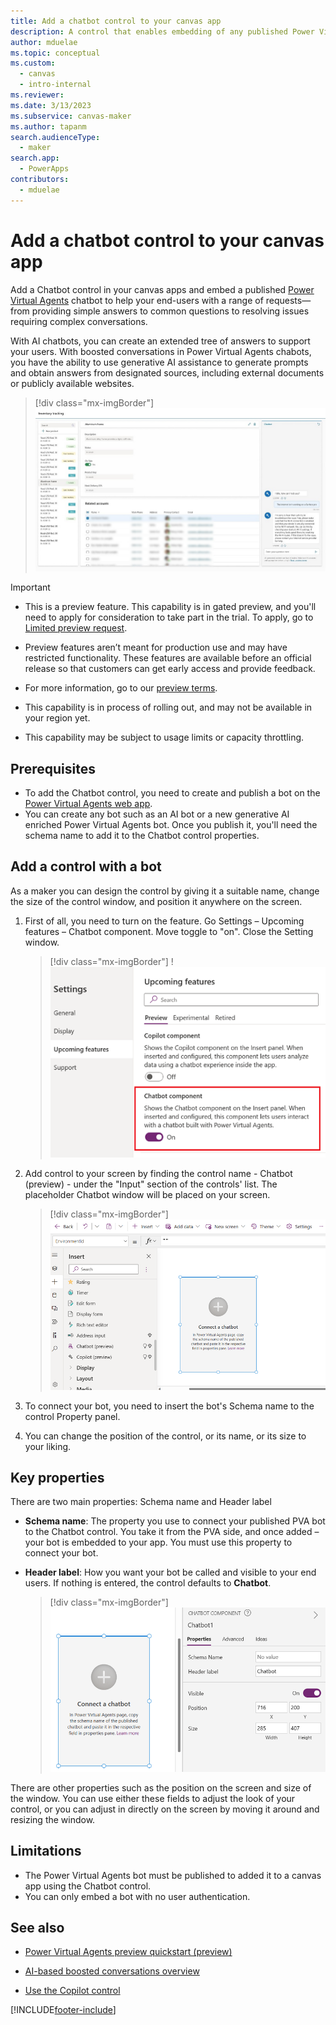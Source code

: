 ```yaml
---
title: Add a chatbot control to your canvas app
description: A control that enables embedding of any published Power Virtual Agent (PVA) bot into Power Apps for end-user.
author: mduelae
ms.topic: conceptual
ms.custom: 
  - canvas
  - intro-internal
ms.reviewer: 
ms.date: 3/13/2023
ms.subservice: canvas-maker
ms.author: tapanm
search.audienceType: 
  - maker
search.app: 
  - PowerApps
contributors:
  - mduelae
---
```


# Add a chatbot control to your canvas app

Add a Chatbot control in your canvas apps and embed a published [Power Virtual Agents](/power-virtual-agents/fundamentals-what-is-power-virtual-agents) chatbot to help your end-users with a range of requests&mdash;from providing simple answers to common questions to resolving issues requiring complex conversations. 

With AI chatbots, you can create an extended tree of answers to support your users. With boosted conversations in Power Virtual Agents chabots, you have the ability to use generative AI assistance to generate prompts and obtain answers from designated sources, including external documents or publicly available websites.

> [!div class="mx-imgBorder"]
> ![Sample Chabot control in a canvas app.](media/chatbot-control/ai-chatbot-control-1.png)


> [!IMPORTANT]
>
> - This is a preview feature. This capability is in gated preview, and you'll need to apply for consideration to take part in the trial. To apply, go to [Limited preview request](https://forms.office.com/Pages/ResponsePage.aspx?id=v4j5cvGGr0GRqy180BHbR2LogRPRiTJDo1Rd8KnmcFRUMzlLTDZVQlJKSzNIWkVCMzE0VDFYVzk2QS4u).
>
> - Preview features aren’t meant for production use and may have restricted functionality. These features are available before an official release so that customers can get early access and provide feedback.
>
> - For more information, go to our [preview terms](https://go.microsoft.com/fwlink/?linkid=2189520).
>
> - This capability is in process of rolling out, and may not be available in your region yet.
>
> - This capability  may be subject to usage limits or capacity throttling.

## Prerequisites 

- To add the Chatbot control, you need to create and publish a bot on the [Power Virtual Agents web app](/power-virtual-agents/fundamentals-what-is-power-virtual-agents-portal).
- You can create any bot such as an AI bot or a new generative AI enriched Power Virtual Agents bot. Once you publish it, you'll need the schema name to add it to the Chatbot control properties.  


## Add a control with a bot

As a maker you can design the control by giving it a suitable name, change the size of the control window, and position it anywhere on the screen.


1. First of all, you need to turn on the feature. Go Settings – Upcoming features – Chatbot component. Move toggle to "on". Close the Setting window.

   > [!div class="mx-imgBorder"]
   > !![Turn on Chatbot control.](media/chatbot-control/ai-chatbot-control-2.png)

2. Add control to your screen by finding the control name - Chatbot (preview) - under the "Input" section of the controls' list. The placeholder Chatbot window will be placed on your screen.

   > [!div class="mx-imgBorder"]
   > ![Add the Chatbot control.](media/chatbot-control/ai-chatbot-control-3.png)

3. To connect your bot, you need to insert the bot's Schema name to the control Property panel. 

5. You can change the position of the control, or its name, or its size to your liking.

## Key properties 

There are two main properties: Schema name and Header label

- **Schema name**: The property you use to connect your published PVA bot to the Chatbot control. You take it from the PVA side, and once added – your bot is embedded to your app. You must use this property to connect your bot.

- **Header label**: How you want your bot be called and visible to your end users. If nothing is entered, the control defaults to **Chatbot**.

  > [!div class="mx-imgBorder"]
  > ![Add schema name.](media/chatbot-control/ai-chatbot-control-4.png)

There are other properties such as the position on the screen and size of the window. You can use either these fields to adjust the look of your control, or you can adjust in directly on the screen by moving it around and resizing the window.

## Limitations

- The Power Virtual Agents bot must be published to added it to a canvas app using the Chatbot control.
- You can only embed a bot with no user authentication.

## See also

- [Power Virtual Agents preview quickstart (preview)](/power-virtual-agents/preview/quickstart)

- [AI-based boosted conversations overview](https://learn.microsoft.com/en-us/power-virtual-agents/nlu-gpt-overview)

- [Use the Copilot control](add-ai-copilot.md)


[!INCLUDE[footer-include](../../includes/footer-banner.md)]
